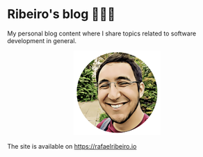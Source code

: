 # Ribeiro's blog 👨🏼‍💻

My personal blog content where I share topics related to software development in general. 

<p align="center">
  <img src="assets/public/profile.png" width="200" alt="Rafael Ribeiro">
</p>

The site is available on https://rafaelribeiro.io
